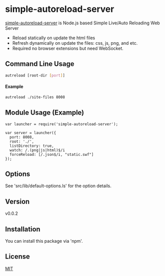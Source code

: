 simple-autoreload-server
========================

[simple-autoreload-server] is Node.js based Simple Live/Auto Reloading Web Server
  - Reload statically on update the html files
  - Refresh dynamically on update the files: css, js, png, and etc.
  - Required no browser extensions but need WebSocket.

Command Line Usage
----
```sh
autreload [root-dir [port]]
```
#### Example

```sh
autreload ./site-files 8008
```

Module Usage (Example)
----
```
var launcher = require('simple-autoreload-server');

var server = launcher({
  port: 8008,
  root: './',
  listDirectory: true,
  watch: /.(png|js|html)$/i
  forceReload: [/.json$/i, "static.swf"]
});
```

Options
----
See 'src/lib/default-options.ls' for the option details.

Version
----
v0.0.2

Installation
--------------
You can install this package via 'npm'.

License
----
[MIT]


[simple-autoreload-server]:https://github.com/cytb/simple-autoreload-server
[MIT]:http://www.opensource.org/licenses/mit-license.php




